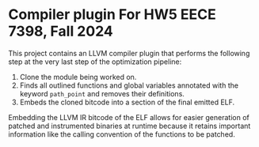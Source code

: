 # Compiler plugin For HW5 EECE 7398, Fall 2024

This project contains an LLVM compiler plugin that performs the following step at the very
last step of the optimization pipeline:

1. Clone the module being worked on.
2. Finds all outlined functions and global variables annotated with the keyword `path_point` and removes
   their definitions.
3. Embeds the cloned bitcode into a section of the final emitted ELF.

Embedding the LLVM IR bitcode of the ELF allows for easier generation of patched and instrumented binaries
at runtime because it retains important information like the calling convention of the functions to 
be patched.
